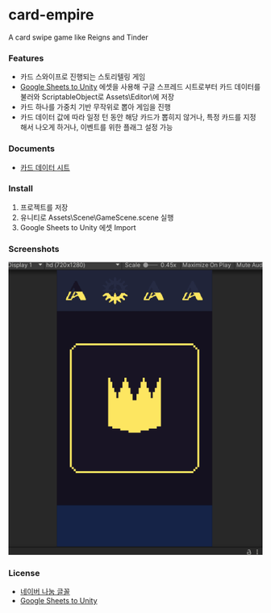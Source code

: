 # card-empire
 A card swipe game like Reigns and Tinder

### Features
* 카드 스와이프로 진행되는 스토리텔링 게임  
* [Google Sheets to Unity](https://assetstore.unity.com/packages/tools/utilities/google-sheets-to-unity-73410) 에셋을 사용해 구글 스프레드 시트로부터 카드 데이터를 불러와 ScriptableObject로 Assets\Editor\에 저장
* 카드 하나를 가중치 기반 무작위로 뽑아 게임을 진행
* 카드 데이터 값에 따라 일정 턴 동안 해당 카드가 뽑히지 않거나, 특정 카드를 지정해서 나오게 하거나, 이벤트를 위한 플래그 설정 가능

### Documents
* [카드 데이터 시트](https://docs.google.com/spreadsheets/d/1qkHTR2x5pBfWMTmqkyjBzBA_HeA8AhOhnqN9lvqjlYk/edit#gid=0)  

### Install
1. 프로젝트를 저장
2. 유니티로 Assets\Scene\GameScene.scene 실행
3. Google Sheets to Unity 에셋 Import

### Screenshots
![1](Screenshots/테스트2.gif)  

### License
* [네이버 나눔 글꼴](https://hangeul.naver.com/font)
* [Google Sheets to Unity](https://assetstore.unity.com/packages/tools/utilities/google-sheets-to-unity-73410)
